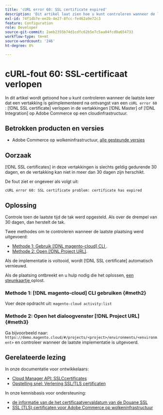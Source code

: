 ```yaml
---
title: 'cURL error 60: SSL certificate expired'
description: 'Dit artikel laat zien hoe u kunt controleren wanneer de laatste keer dat een vertakking werd geïmplementeerd na ontvangst van een cURL-fout 60: SSL-certificaat verlopen in de vertakkingen Master of Integration op Adobe Commerce op een cloudinfrastructuur.'
exl-id: 74f1db7e-ee2b-4e27-8fcc-fe462a9e72c3
feature: Configuration
role: Developer
source-git-commit: 2aeb2355b74d1cdfc62b5e7c5aa04fcd0a654733
workflow-type: tm+mt
source-wordcount: '246'
ht-degree: 0%

---
```


# cURL-fout 60: SSL-certificaat verlopen

In dit artikel wordt getoond hoe u kunt controleren wanneer de laatste keer dat een vertakking is geïmplementeerd na ontvangst van een `cURL error 60` : [!DNL SSL certificate] verlopen in de vertakkingen [!DNL Master] of [!DNL Integration] op Adobe Commerce op een cloudinfrastructuur.

## Betrokken producten en versies

* Adobe Commerce op wolkeninfrastructuur, [ alle gesteunde versies ](https://magento.com/sites/default/files/magento-software-lifecycle-policy.pdf)

## Oorzaak

[!DNL SSL certificates] in deze vertakkingen is slechts geldig gedurende 30 dagen, en de vertakking kan niet in meer dan 30 dagen zijn herschikt.

De fout ziet er ongeveer als volgt uit:

```cURL
cURL error 60: SSL certificate problem: certificate has expired
```

## Oplossing

Controle toen de laatste tijd de tak werd opgesteld. Als over de drempel van 30 dagen, dan herstelt de tak.

Twee methodes om te controleren wanneer de laatste plaatsing werd uitgevoerd:

* [ Methode 1: Gebruik  [!DNL magento-cloud]  CLI ](#meth2).
* [ Methode 2: Open  [!DNL Project URL]](#meth3).

Als de implementatie is voltooid, wordt [!DNL SSL certificate] automatisch vernieuwd.

Als de plaatsing ontbreekt en u hulp nodig die het oplossen, [ een steunkaartje ](https://experienceleague.adobe.com/docs/commerce-knowledge-base/kb/help-center-guide/magento-help-center-user-guide.html#submit-ticket) oplost.

### Methode 1: [!DNL magento-cloud] CLI gebruiken {#meth2}

Voer deze opdracht uit: `magento-cloud activity:list`

### Methode 2: Open het dialoogvenster [!DNL Project URL] {#meth3}

Ga bijvoorbeeld naar: `https://demo.magento.cloud/#/projects/<project>/environments/<environment>` en controleer wanneer de laatste implementatie is uitgevoerd.

## Gerelateerde lezing

In onze documentatie voor ontwikkelaars:

* [ Cloud Manager API: SSLCcertificates ](https://developer.adobe.com/experience-cloud/cloud-manager/reference/api/#tag/SSLCertificates)
* [ Opstelling snel: Verlening SSL/TLS certificaten ](https://experienceleague.adobe.com/en/docs/commerce-cloud-service/user-guide/cdn/setup-fastly/fastly-configuration#provision-ssltls-certificates)

In onze kennisbasis voor ondersteuning:

* [ de informatie van de het certificaatvervaldatum van de Douane SSL ](https://experienceleague.adobe.com/docs/commerce-knowledge-base/kb/troubleshooting/miscellaneous/custom-ssl-certificate-expiration-information.html)
* [ SSL (TLS) certificaten voor Adobe Commerce op wolkeninfrastructuur ](https://experienceleague.adobe.com/docs/commerce-knowledge-base/kb/how-to/ssl-tls-certificates-for-magento-commerce-cloud-faq.html)
